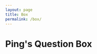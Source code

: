 ```yaml
---
layout: page
title: Box
permalink: /box/
---
```


<head>
    <script src='//unpkg.com/valine/dist/Valine.min.js'></script>
    <style type="text/css">.v[data-class=v] .vsys {visibility: hidden;}</style>
    <style type="text/css">
    .v[data-class=v] .status-bar, .v[data-class=v] .veditor, .v[data-class=v] .vinput, .v[data-class=v] p, .v[data-class=v] pre code {color: #f0f0f0 !important};
    </style>
</head>
<body>
<div>
    <h1>Ping's Question Box</h1>
    <div id="vcomments"></div>
    <script>
        new Valine({
            el: '#vcomments',
            appId: 'kFrG1MByLxgKAON8SQTP8lXC-gzGzoHsz',
            appKey: 'mcKCP02bv1aN2OJRjtfFYcDF',
            placeholder:"输入问题，昵称可以不填",
            avatar:"hide",
            meta:['nick']
        })
    </script>
</div>


</body>
